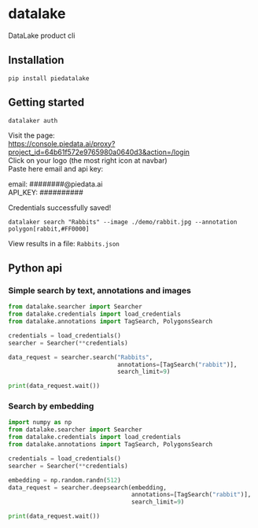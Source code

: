 # datalake
DataLake product cli  
  
## Installation  
`pip install piedatalake`  
  
## Getting started  
`datalaker auth`    

Visit the page:  
https://console.piedata.ai/proxy?project_id=64b61f572e9765980a0640d3&action=/login  
Click on your logo (the most right icon at navbar)  
Paste here email and api key:  
  
email: ########@piedata.ai  
API_KEY: ##########  

Credentials successfully saved!  

`datalaker search "Rabbits" --image ./demo/rabbit.jpg --annotation polygon[rabbit,#FF0000]`  

View results in a file: `Rabbits.json`  


## Python api  
  
### Simple search by text, annotations and images  
  
```python
from datalake.searcher import Searcher
from datalake.credentials import load_credentials
from datalake.annotations import TagSearch, PolygonsSearch

credentials = load_credentials()
searcher = Searcher(**credentials)

data_request = searcher.search("Rabbits",
                               annotations=[TagSearch("rabbit")],
                               search_limit=9)

print(data_request.wait())
```
  
### Search by embedding  
  
```python
import numpy as np
from datalake.searcher import Searcher
from datalake.credentials import load_credentials
from datalake.annotations import TagSearch, PolygonsSearch

credentials = load_credentials()
searcher = Searcher(**credentials)

embedding = np.random.randn(512)
data_request = searcher.deepsearch(embedding,
                                   annotations=[TagSearch("rabbit")],
                                   search_limit=9)

print(data_request.wait())
```
